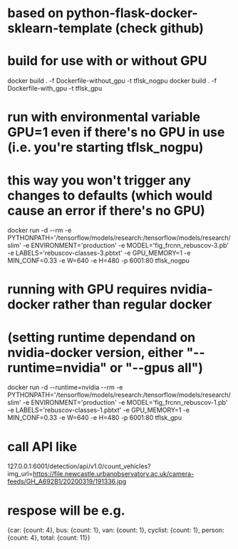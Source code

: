 # based on python-flask-docker-sklearn-template (check github)

# build for use with or without GPU
docker build . -f Dockerfile-without_gpu -t tflsk_nogpu
docker build . -f Dockerfile-with_gpu -t tflsk_gpu

# run with environmental variable GPU=1 even if there's no GPU in use (i.e. you're starting tflsk_nogpu)
# this way you won't trigger any changes to defaults (which would cause an error if there's no GPU)
docker run -d --rm -e PYTHONPATH='/tensorflow/models/research:/tensorflow/models/research/slim' -e ENVIRONMENT='production' -e MODEL='fig_frcnn_rebuscov-3.pb' -e LABELS='rebuscov-classes-3.pbtxt' -e GPU_MEMORY=1 -e MIN_CONF=0.33 -e W=640 -e H=480 -p 6001:80 tflsk_nogpu

# running with GPU requires nvidia-docker rather than regular docker
# (setting runtime dependand on nvidia-docker version, either "--runtime=nvidia" or "--gpus all")
docker run -d --runtime=nvidia --rm -e PYTHONPATH='/tensorflow/models/research:/tensorflow/models/research/slim' -e ENVIRONMENT='production' -e MODEL='fig_frcnn_rebuscov-1.pb' -e LABELS='rebuscov-classes-1.pbtxt' -e GPU_MEMORY=1 -e MIN_CONF=0.33 -e W=640 -e H=480 -p 6001:80 tflsk_gpu

# call API like
127.0.0.1:6001/detection/api/v1.0/count_vehicles?img_url=https://file.newcastle.urbanobservatory.ac.uk/camera-feeds/GH_A692B1/20200319/191336.jpg

# respose will be e.g.
{car: {count: 4}, bus: {count: 1}, van: {count: 1}, cyclist: {count: 1}, person: {count: 4}, total: {count: 11}}